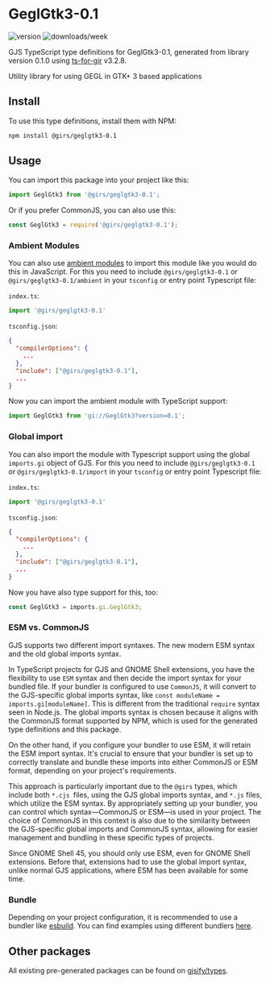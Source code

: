 
# GeglGtk3-0.1

![version](https://img.shields.io/npm/v/@girs/geglgtk3-0.1)
![downloads/week](https://img.shields.io/npm/dw/@girs/geglgtk3-0.1)


GJS TypeScript type definitions for GeglGtk3-0.1, generated from library version 0.1.0 using [ts-for-gir](https://github.com/gjsify/ts-for-gir) v3.2.8.

Utility library for using GEGL in GTK+ 3 based applications

## Install

To use this type definitions, install them with NPM:
```bash
npm install @girs/geglgtk3-0.1
```

## Usage

You can import this package into your project like this:
```ts
import GeglGtk3 from '@girs/geglgtk3-0.1';
```

Or if you prefer CommonJS, you can also use this:
```ts
const GeglGtk3 = require('@girs/geglgtk3-0.1');
```

### Ambient Modules

You can also use [ambient modules](https://github.com/gjsify/ts-for-gir/tree/main/packages/cli#ambient-modules) to import this module like you would do this in JavaScript.
For this you need to include `@girs/geglgtk3-0.1` or `@girs/geglgtk3-0.1/ambient` in your `tsconfig` or entry point Typescript file:

`index.ts`:
```ts
import '@girs/geglgtk3-0.1'
```

`tsconfig.json`:
```json
{
  "compilerOptions": {
    ...
  },
  "include": ["@girs/geglgtk3-0.1"],
  ...
}
```

Now you can import the ambient module with TypeScript support: 

```ts
import GeglGtk3 from 'gi://GeglGtk3?version=0.1';
```

### Global import

You can also import the module with Typescript support using the global `imports.gi` object of GJS.
For this you need to include `@girs/geglgtk3-0.1` or `@girs/geglgtk3-0.1/import` in your `tsconfig` or entry point Typescript file:

`index.ts`:
```ts
import '@girs/geglgtk3-0.1'
```

`tsconfig.json`:
```json
{
  "compilerOptions": {
    ...
  },
  "include": ["@girs/geglgtk3-0.1"],
  ...
}
```

Now you have also type support for this, too:

```ts
const GeglGtk3 = imports.gi.GeglGtk3;
```


### ESM vs. CommonJS

GJS supports two different import syntaxes. The new modern ESM syntax and the old global imports syntax.

In TypeScript projects for GJS and GNOME Shell extensions, you have the flexibility to use `ESM` syntax and then decide the import syntax for your bundled file. If your bundler is configured to use `CommonJS`, it will convert to the GJS-specific global imports syntax, like `const moduleName = imports.gi[moduleName]`. This is different from the traditional `require` syntax seen in Node.js. The global imports syntax is chosen because it aligns with the CommonJS format supported by NPM, which is used for the generated type definitions and this package.

On the other hand, if you configure your bundler to use ESM, it will retain the ESM import syntax. It's crucial to ensure that your bundler is set up to correctly translate and bundle these imports into either CommonJS or ESM format, depending on your project's requirements.

This approach is particularly important due to the `@girs` types, which include both `*.cjs `files, using the GJS global imports syntax, and `*.js` files, which utilize the ESM syntax. By appropriately setting up your bundler, you can control which syntax—CommonJS or ESM—is used in your project. The choice of CommonJS in this context is also due to the similarity between the GJS-specific global imports and CommonJS syntax, allowing for easier management and bundling in these specific types of projects.

Since GNOME Shell 45, you should only use ESM, even for GNOME Shell extensions. Before that, extensions had to use the global import syntax, unlike normal GJS applications, where ESM has been available for some time.

### Bundle

Depending on your project configuration, it is recommended to use a bundler like [esbuild](https://esbuild.github.io/). You can find examples using different bundlers [here](https://github.com/gjsify/ts-for-gir/tree/main/examples).

## Other packages

All existing pre-generated packages can be found on [gjsify/types](https://github.com/gjsify/types).

